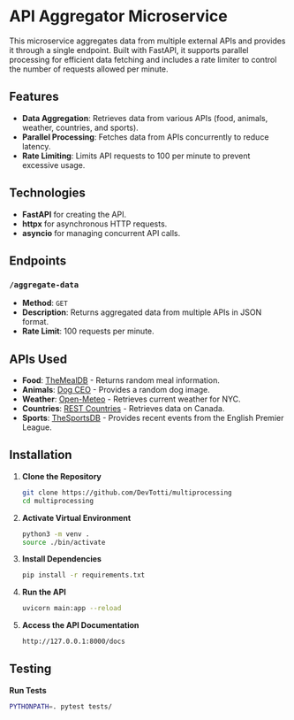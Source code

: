 # API Aggregator Microservice

This microservice aggregates data from multiple external APIs and provides it through a single endpoint. Built with FastAPI, it supports parallel processing for efficient data fetching and includes a rate limiter to control the number of requests allowed per minute.

## Features

- **Data Aggregation**: Retrieves data from various APIs (food, animals, weather, countries, and sports).
- **Parallel Processing**: Fetches data from APIs concurrently to reduce latency.
- **Rate Limiting**: Limits API requests to 100 per minute to prevent excessive usage.

## Technologies

- **FastAPI** for creating the API.
- **httpx** for asynchronous HTTP requests.
- **asyncio** for managing concurrent API calls.

## Endpoints

### `/aggregate-data`
- **Method**: `GET`
- **Description**: Returns aggregated data from multiple APIs in JSON format.
- **Rate Limit**: 100 requests per minute.

## APIs Used

- **Food**: [TheMealDB](https://www.themealdb.com/api.php) - Returns random meal information.
- **Animals**: [Dog CEO](https://dog.ceo/dog-api/) - Provides a random dog image.
- **Weather**: [Open-Meteo](https://open-meteo.com/) - Retrieves current weather for NYC.
- **Countries**: [REST Countries](https://restcountries.com/) - Retrieves data on Canada.
- **Sports**: [TheSportsDB](https://www.thesportsdb.com/) - Provides recent events from the English Premier League.

## Installation

1. **Clone the Repository**
   ```bash
   git clone https://github.com/DevTotti/multiprocessing
   cd multiprocessing

2. **Activate Virtual Environment**
   ```bash
   python3 -m venv .
   source ./bin/activate

3. **Install Dependencies**
   ```bash
   pip install -r requirements.txt
   
4. **Run the API**
   ```bash
   uvicorn main:app --reload

5. **Access the API Documentation**
   ```bash
   http://127.0.0.1:8000/docs


## Testing

 **Run Tests**
   ```bash
   PYTHONPATH=. pytest tests/